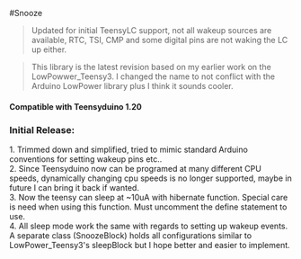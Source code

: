 #Snooze
>Updated for initial TeensyLC support, not all wakeup sources are available, RTC, TSI, CMP and some digital pins are not waking the LC up either.

>This library is the latest revision based on my earlier work on the LowPowwer_Teensy3. I changed the name to not conflict with the Arduino LowPower library plus I think it sounds cooler.

<h4>Compatible with Teensyduino 1.20</h4> 

<h3>Initial Release:</h3>
1.  Trimmed down and simplified, tried to mimic standard Arduino conventions for setting wakeup pins etc..<br>
2.  Since Teensyduino now can be programed at many different CPU speeds, dynamically changing cpu speeds is no longer supported, maybe in future I can bring it back if wanted.<br>
3.  Now the teensy can sleep at ~10uA with hibernate function. Special care is need when using this function. Must uncomment the define statement to use.<br>
4.  All sleep mode work the same with regards to setting up wakeup events. A separate class (SnoozeBlock) holds all configurations similar to LowPower_Teensy3's sleepBlock but I hope better and easier to implement.<br>


